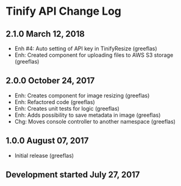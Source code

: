 Tinify API Change Log
=====================

2.1.0 March 12, 2018
--------------------
* Enh #4: Auto setting of API key in TinifyResize (greeflas)
* Enh: Created component for uploading files to AWS S3 storage (greeflas)

2.0.0 October 24, 2017
----------------------
* Enh: Creates component for image resizing (greeflas)
* Enh: Refactored code (greeflas)
* Enh: Creates unit tests for logic (greeflas)
* Enh: Adds possibility to save metadata in image (greeflas)
* Chg: Moves console controller to another namespace (greeflas)

1.0.0 August 07, 2017
---------------------
* Initial release (greeflas)

Development started July 27, 2017
---------------------------------
